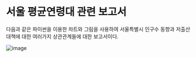 # 서울 평균연령대 관련 보고서

다음과 같은 파이썬을 이용한 차트와 그림을 사용하여 서울특별시 인구수 동향과
저출산 대책에 대한 여러가지 상관관계들에 대한 보고서이다.

![image](https://user-images.githubusercontent.com/37824506/210197156-ef7186e2-8f89-4d4c-ad19-a51bac06171e.png)
